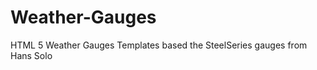 Weather-Gauges
==============

HTML 5 Weather Gauges Templates based the SteelSeries gauges from Hans Solo

